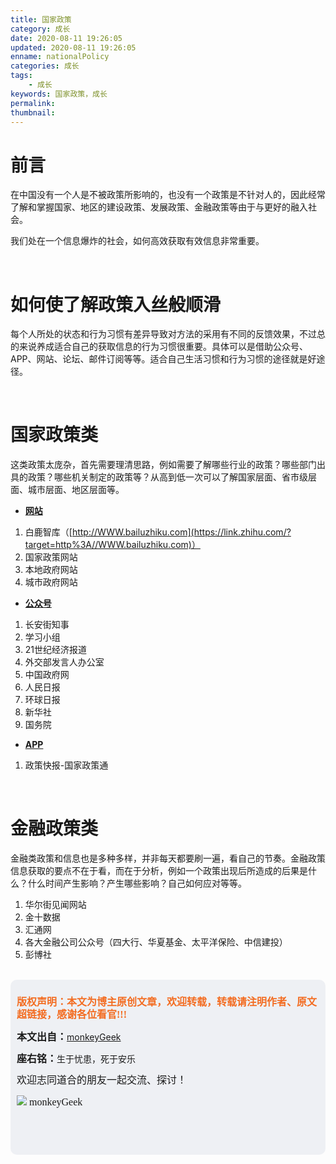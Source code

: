 ```yaml
---
title: 国家政策
category: 成长
date: 2020-08-11 19:26:05
updated: 2020-08-11 19:26:05
enname: nationalPolicy
categories: 成长
tags:
	- 成长
keywords: 国家政策，成长
permalink:
thumbnail:
---
```


# 前言

在中国没有一个人是不被政策所影响的，也没有一个政策是不针对人的，因此经常了解和掌握国家、地区的建设政策、发展政策、金融政策等由于与更好的融入社会。<!--more-->

我们处在一个信息爆炸的社会，如何高效获取有效信息非常重要。

</br>

# 如何使了解政策入丝般顺滑

每个人所处的状态和行为习惯有差异导致对方法的采用有不同的反馈效果，不过总的来说养成适合自己的获取信息的行为习惯很重要。具体可以是借助公众号、APP、网站、论坛、邮件订阅等等。适合自己生活习惯和行为习惯的途径就是好途径。

</br>

# 国家政策类

这类政策太庞杂，首先需要理清思路，例如需要了解哪些行业的政策？哪些部门出具的政策？哪些机关制定的政策等？从高到低一次可以了解国家层面、省市级层面、城市层面、地区层面等。

- **<u>网站</u>**

1. 白鹿智库（[http://WWW.bailuzhiku.com](https://link.zhihu.com/?target=http%3A//WWW.bailuzhiku.com)）
2. 国家政策网站
3. 本地政府网站
4. 城市政府网站

- **<u>公众号</u>**

1. 长安街知事
2. 学习小组
3. 21世纪经济报道
4. 外交部发言人办公室
5. 中国政府网
6. 人民日报
7. 环球日报
8. 新华社
9. 国务院

- **<u>APP</u>**

1. 政策快报-国家政策通

</br>

# 金融政策类

金融类政策和信息也是多种多样，并非每天都要刷一遍，看自己的节奏。金融政策信息获取的要点不在于看，而在于分析，例如一个政策出现后所造成的后果是什么？什么时间产生影响？产生哪些影响？自己如何应对等等。

1. 华尔街见闻网站
2. 金十数据
3. 汇通网
4. 各大金融公司公众号（四大行、华夏基金、太平洋保险、中信建投）
5. 彭博社

</br>

<script>
var _hmt = _hmt || [];
(function() {
  var hm = document.createElement("script");
  hm.src = "https://hm.baidu.com/hm.js?2f798e6b269c8a40f12bef25d7f1876d";
  var s = document.getElementsByTagName("script")[0]; 
  s.parentNode.insertBefore(hm, s);
})();
</script>

<div style="height:260px; background-color:rgb(238,240,244); padding:10px;border-radius:10px;">
    <p style="color:#f36c21;font:bold 16px/20px 'kaiTi';">
      版权声明：本文为博主原创文章，欢迎转载，转载请注明作者、原文超链接，感谢各位看官!!!
    </p>
    <p>
      <span style="font:bold 16px/20px 'kaiTi';">本文出自：</span><a href="https://monkeyGeek369.github.io">monkeyGeek</a> 
    </p>
    <p>
      <span style="font:bold 16px/20px 'kaiTi';">座右铭：</span><span>生于忧患，死于安乐</span> 
    </p>
    <p>
      <span style="font:16px/20px 'kaiTi';">欢迎志同道合的朋友一起交流、探讨！</span> 
    </p>
    <img style="height:auto; width:auto;flot:left;" src="../../../../image/monkey64.png" /><span style="font:16px/20px 'kaiTi';flot:left;">   monkeyGeek</span>


